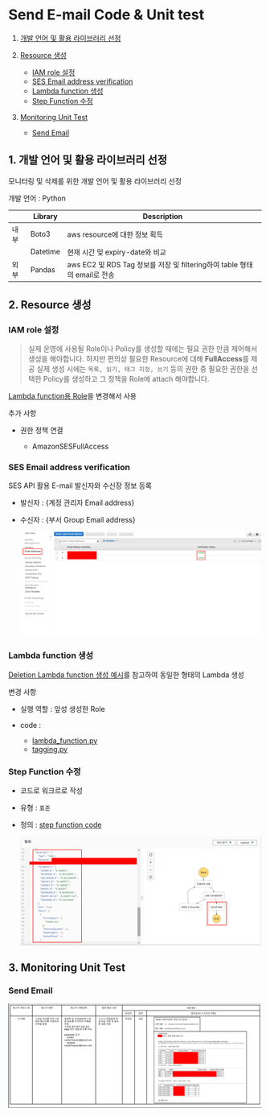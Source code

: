 # Send E-mail Code & Unit test

1. [개발 언어 및 활용 라이브러리 선정](#1-개발-언어-및-활용-라이브러리-선정)
2. [Resource 생성](#2-resource-생성)
   - [IAM role 설정](#iam-role-설정)
   - [SES Email address verification](#ses-email-address-verification)
   - [Lambda function 생성](#lambda-function-생성)
   - [Step Function 수정](#step-function-수정)
3. [Monitoring Unit Test](#3-monitoring-unit-test)

   - [Send Email](#send-email)

     

<div style="page-break-after: always; break-after: page;"></div>

## 1. 개발 언어 및 활용 라이브러리 선정

모니터링 및 삭제를 위한 개발 언어 및 활용 라이브러리 선정

개발 언어 : Python

|      | **Library** | **Description**                                              |
| ---- | ----------- | ------------------------------------------------------------ |
| 내부 | Boto3       | aws  resource에 대한 정보 획득                               |
|      | Datetime    | 현재 시간 및 expiry-date와  비교                             |
| 외부 | Pandas      | aws EC2 및 RDS Tag 정보를 저장 및 filtering하여 table 형태의 email로 전송 |

<div style="page-break-after: always; break-after: page;"></div>

## 2. Resource 생성

### IAM role 설정

> 실제 운영에 사용될 Role이나 Policy를 생성할 때에는 필요 권한 만큼 제어해서 생성을 해야합니다.
> 하지만 편의상 필요한 Resource에 대해 **FullAccess**를 제공
> 실제 생성 시에는 `목록, 읽기, 태그 지정, 쓰기` 등의 권한 중 필요한 권한을 선택한 Policy를 생성하고 그 정책을 Role에 attach 해야합니다.

[Lambda function용 Role](../../Monitoring_delete/개발/README.md)을 변경해서 사용

추가 사항

- 권한 정책 연결

  - AmazonSESFullAccess
  

<div style="page-break-after: always; break-after: page;"></div>

### SES Email address verification

SES API 활용 E-mail 발신자와 수신장 정보 등록

- 발신자 : {계정 관리자 Email address}

- 수신자 : {부서 Group Email address}

  ![email_verification](images/email_verification.png)

<div style="page-break-after: always; break-after: page;"></div>

### Lambda function 생성

[Deletion Lambda function 생성 예시](../../Monitoring_delete/개발/README.md)를 참고하여 동일한 형태의 Lambda 생성

변경 사항

- 실행 역할 : 앞성 생성한 Role

- code : 

  - [lambda_function.py](#code/lambda_function.py)
  - [tagging.py](#code/tagging.py)
  

<div style="page-break-after: always; break-after: page;"></div>

### Step Function 수정

- 코드로 워크르로 작성

- 유형 : `표준`

- 정의 : [step function code](#code/stepfunction.json)

  ![stepfunction](images/stepfunction.png)

<div style="page-break-after: always; break-after: page;"></div>

## 3. Monitoring Unit Test

### Send Email

![send_mail](images/send_mail.png)
